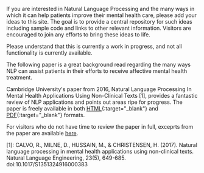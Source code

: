 If you are interested in Natural Language Processing and the many ways in which it can help patients improve their mental health care, please add your ideas to this site.  The goal is to provide a central repository for such ideas including sample code and links to other relevant information. Visitors are encouraged to join any efforts to bring these ideas to life.

Please understand that this is currently a work in progress, and not all functionality is currently available.

The following paper is a great background read regarding the many ways NLP can assist patients in their efforts to receive affective mental health treatment.

Cambridge University's paper from 2016, Natural Language Processing In Mental Health Applications Using Non-Clinical Texts [1], provides a fantastic review of NLP applications and points out areas ripe for progress.  The paper is freely available in both [HTML](https://www.cambridge.org/core/journals/natural-language-engineering/article/natural-language-processing-in-mental-health-applications-using-nonclinical-texts/32645FFCFD37C67DA62CA06DB66EB2F4/core-reader#sec2-1){:target="_blank"} and [PDF](https://www.cambridge.org/core/services/aop-cambridge-core/content/view/32645FFCFD37C67DA62CA06DB66EB2F4/S1351324916000383a.pdf/natural_language_processing_in_mental_health_applications_using_nonclinical_texts.pdf){:target="_blank"} formats.   

For visitors who do not have time to review the paper in full, exceprts from the paper are available [here](http://www.nlpformentalhealth.me/KEYPOINTS). 







[1]: 
CALVO, R., MILNE, D., HUSSAIN, M., & CHRISTENSEN, H. (2017). Natural language processing in mental health applications using non-clinical texts. Natural Language Engineering, 23(5), 649-685. doi:10.1017/S1351324916000383

